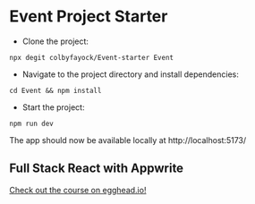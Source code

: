 # Event Project Starter

* Clone the project:
```
npx degit colbyfayock/Event-starter Event
```
* Navigate to the project directory and install dependencies:
```
cd Event && npm install
```
* Start the project:
```
npm run dev
```
The app should now be available locally at http://localhost:5173/

## Full Stack React with Appwrite

[Check out the course on egghead.io!](https://egghead.io/courses/full-stack-with-react-and-appwrite-e1e46f61?af=atzgap)
